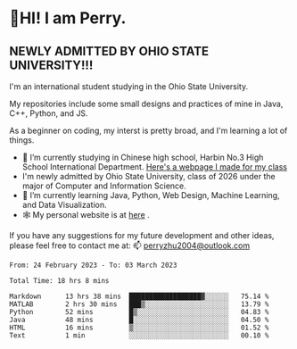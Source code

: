 # 🌄HI! I am Perry. <br> #
## NEWLY ADMITTED BY OHIO STATE UNIVERSITY!!! ##  
I'm an international student studying in the Ohio State University. <br>

My repositories include some small designs and practices of mine in Java, C++, Python, and JS. <br>

As a beginner on coding, my interst is pretty broad, and I'm learning a lot of things. <br>
- 🔭 I’m currently studying in Chinese high school, Harbin No.3 High School International Department. [Here's a webpage I made for my class](https://perry2004.github.io/weirdos/)
- I'm newly admitted by Ohio State University, class of 2026 under the major of Computer and Information Science. 
- 🌱 I’m currently learning Java, Python, Web Design, Machine Learning, and Data Visualization. 
- 🕸️ My personal website is at <a href="https://zhu-yp.cn">here</a> .  

If you have any suggestions for my future development and other ideas, please feel free to contact me at: 📫 [perryzhu2004@outlook.com](mailto:perryzhu2004@outlook.com)

<!--START_SECTION:waka-->

```text
From: 24 February 2023 - To: 03 March 2023

Total Time: 18 hrs 8 mins

Markdown      13 hrs 38 mins  ██████████████████▓░░░░░░   75.14 %
MATLAB        2 hrs 30 mins   ███▒░░░░░░░░░░░░░░░░░░░░░   13.79 %
Python        52 mins         █▒░░░░░░░░░░░░░░░░░░░░░░░   04.83 %
Java          48 mins         █░░░░░░░░░░░░░░░░░░░░░░░░   04.50 %
HTML          16 mins         ▒░░░░░░░░░░░░░░░░░░░░░░░░   01.52 %
Text          1 min           ░░░░░░░░░░░░░░░░░░░░░░░░░   00.10 %
```

<!--END_SECTION:waka-->